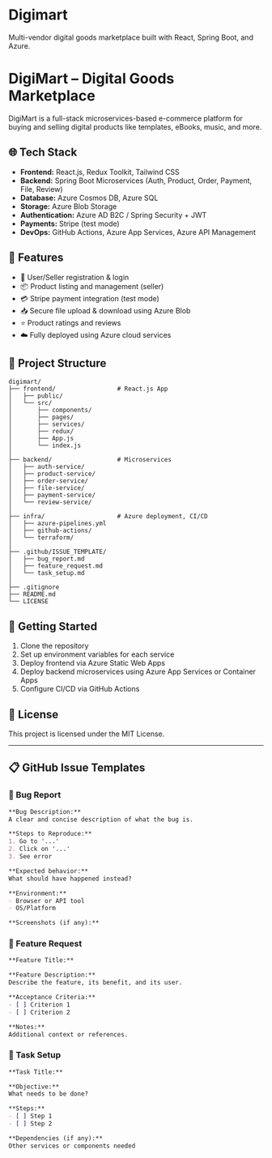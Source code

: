 # Digimart
Multi-vendor digital goods marketplace built with React, Spring Boot, and Azure.
# DigiMart – Digital Goods Marketplace

DigiMart is a full-stack microservices-based e-commerce platform for buying and selling digital products like templates, eBooks, music, and more.

## 🌐 Tech Stack
- **Frontend:** React.js, Redux Toolkit, Tailwind CSS
- **Backend:** Spring Boot Microservices (Auth, Product, Order, Payment, File, Review)
- **Database:** Azure Cosmos DB, Azure SQL
- **Storage:** Azure Blob Storage
- **Authentication:** Azure AD B2C / Spring Security + JWT
- **Payments:** Stripe (test mode)
- **DevOps:** GitHub Actions, Azure App Services, Azure API Management

## 🔧 Features
- 🔐 User/Seller registration & login
- 📦 Product listing and management (seller)
- 💳 Stripe payment integration (test mode)
- 📥 Secure file upload & download using Azure Blob
- ⭐ Product ratings and reviews
- ☁️ Fully deployed using Azure cloud services

## 📁 Project Structure
```
digimart/
├── frontend/                 # React.js App
│   ├── public/
│   └── src/
│       ├── components/
│       ├── pages/
│       ├── services/
│       ├── redux/
│       ├── App.js
│       └── index.js
│
├── backend/                  # Microservices
│   ├── auth-service/
│   ├── product-service/
│   ├── order-service/
│   ├── file-service/
│   ├── payment-service/
│   └── review-service/
│
├── infra/                    # Azure deployment, CI/CD
│   ├── azure-pipelines.yml
│   ├── github-actions/
│   └── terraform/
│
├── .github/ISSUE_TEMPLATE/
│   ├── bug_report.md
│   ├── feature_request.md
│   └── task_setup.md
│
├── .gitignore
├── README.md
└── LICENSE
```

## 🚀 Getting Started
1. Clone the repository
2. Set up environment variables for each service
3. Deploy frontend via Azure Static Web Apps
4. Deploy backend microservices using Azure App Services or Container Apps
5. Configure CI/CD via GitHub Actions

## 📌 License
This project is licensed under the MIT License.

---

## 📋 GitHub Issue Templates

### 🐛 Bug Report
```md
**Bug Description:**
A clear and concise description of what the bug is.

**Steps to Reproduce:**
1. Go to '...'
2. Click on '...'
3. See error

**Expected behavior:**
What should have happened instead?

**Environment:**
- Browser or API tool
- OS/Platform

**Screenshots (if any):**
```

### 🚀 Feature Request
```md
**Feature Title:**

**Feature Description:**
Describe the feature, its benefit, and its user.

**Acceptance Criteria:**
- [ ] Criterion 1
- [ ] Criterion 2

**Notes:**
Additional context or references.
```

### 📌 Task Setup
```md
**Task Title:**

**Objective:**
What needs to be done?

**Steps:**
- [ ] Step 1
- [ ] Step 2

**Dependencies (if any):**
Other services or components needed
```
